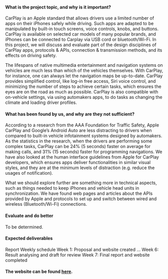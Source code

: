 #### What is the project topic, and why is it important?
CarPlay is an Apple standard that allows drivers use a limited number of apps on their iPhones safely while driving. Such apps are adapted to be manipulated by built-in touch screens, voice controls, knobs, and buttons. CarPlay is available on selected car models of many popular brands, and iPhones can be connected to Carplay via USB cord or bluetooth/Wi-Fi. In this project, we will discuss and evaluate part of the design disciplines of CarPlay apps, protocols & APIs, connection & transmission methods, and its effects on driving safety.

The lifespans of native multimedia entertainment and navigation systems on vehicles are much less than which of the vehicles themselves. With CarPlay, for instance, one can always let the navigation maps be up-to-date. CarPlay provides simplified control, like log-in free access, Siri voice control, and minimizing the number of steps to achieve certain tasks, which ensures the eyes are on the road as much as possible. CarPlay is also compatible with on-vehicle settings, via using automakers apps, to do tasks as changing the climate and loading driver profiles.

#### What has been found by us, and why are they not sufficient?
According to a research from the AAA Foundation for Traffic Safety, Apple CarPlay and Google’s Android Auto are less distracting to drivers when compared to built-in vehicle infotainment systems designed by automakers. As the statistics in the research, when the drivers are performing some complex tasks, CarPlay can be 24% (5 seconds) faster on average for making calls, and 31% (15 seconds) faster for programming navigations. We have also looked at the human interface guidelines from Apple for CarPlay developers, which ensures apps deliver functionalities in similar visual styles, and they are at the minimum levels of distraction (e.g. reduce the usages of notification). 

What we should explore further are something more in technical aspects, such as things needed to keep iPhones and vehicle head units in synchronization. We have found web pages and articles about the APIs provided by Apple and protocols to set up and switch between wired and wireless (Bluetooth/Wi-Fi) connections.

#### Evaluate and do better
To be determined.

#### Expected deliverables
Report
Weekly schedule
	Week 1: Proposal and website created
	...
	Week 6: Result analysing and draft for review
	Week 7: Final report and website completed

#### The website can be found [here](https://xuniong123-jinchao.github.io/CSC561_Project/).
